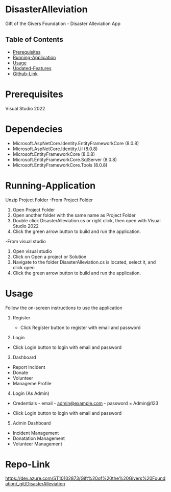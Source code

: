 # DisasterAlleviation

Gift of the Givers Foundation - Disaster Alleviation App

## Table of Contents

- [Prerequisites](#prerequisites)
- [Running-Application](#running-application)
- [Usage](#usage)
- [Updated-Features](#updated-features)
- [Github-Link](#github-Link)

# Prerequisites

Visual Studio 2022

# Dependecies

- Microsoft.AspNetCore.Identity.EntityFrameworkCore (8.0.8)
- Microsoft.AspNetCore.Identity.UI (8.0.8)
- Microsoft.EntityFrameworkCore (8.0.8)
- Microsoft.EntityFrameworkCore.SqlServer (8.0.8)
- Microsoft.EntityFrameworkCore.Tools (8.0.8)

# Running-Application

Unzip Project Folder
-From Project Folder

1. Open Project Folder
2. Open another folder with the same name as Project Folder
3. Double click DisasterAlleviation.cs or right click, then open with Visual Studio 2022
4. Click the green arrow button to build and run the application.

-From visual studio

1. Open visual studio
2. Click on Open a project or Solution
3. Navigate to the folder DisasterAlleviation.cs is located, select it, and click open
4. Click the green arrow button to build and run the application.

# Usage

Follow the on-screen instructions to use the application

1. Register

   - Click Register button to register with email and password

2. Login

- Click Login button to login with email and password

3. Dashboard

- Report Incident
- Donate
- Volunteer
- Manageme Profile

4. Login (As Admin)

- Credentials - email - admin@example.com - password = Admin@123

- Click Login button to login with email and password

5. Admin Dashboard

- Incident Management
- Donatation Management
- Volunteer Management

# Repo-Link

https://dev.azure.com/ST10102873/Gift%20of%20the%20Givers%20Foundation/_git/DisasterAlleviation
